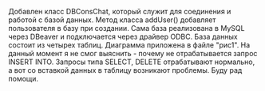Добавлен класс DBConsChat, который служит для соединения и работой с базой данных.
Метод класса addUser() добавляет пользователя в базу при создании.
Сама база реализована в MySQL через DBeaver и подключается через драйвер ODBC.
База данных состоит из четырех таблиц. Диаграмма приложена в файле "рис1".
На данный момент я не смог выяснить - почему не отрабатывается запрос INSERT INTO. Запросы типа SELECT, DELETE отрабатывают нормально, а вот со вставкой данных в таблицу возникают проблемы. Буду рад помощи.
